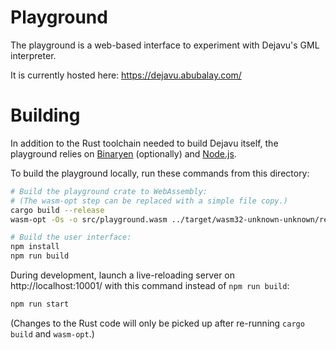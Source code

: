 # Playground

The playground is a web-based interface to experiment with Dejavu's GML interpreter.

It is currently hosted here: https://dejavu.abubalay.com/

# Building

In addition to the Rust toolchain needed to build Dejavu itself, the playground relies on [Binaryen] (optionally) and [Node.js].

[binaryen]: https://github.com/WebAssembly/binaryen/
[node.js]: https://nodejs.org/

To build the playground locally, run these commands from this directory:

```bash
# Build the playground crate to WebAssembly:
# (The wasm-opt step can be replaced with a simple file copy.)
cargo build --release
wasm-opt -Os -o src/playground.wasm ../target/wasm32-unknown-unknown/release/playground.wasm

# Build the user interface:
npm install
npm run build
```

During development, launch a live-reloading server on http://localhost:10001/ with this command instead of `npm run build`:

```bash
npm run start
```

(Changes to the Rust code will only be picked up after re-running `cargo build` and `wasm-opt`.)

